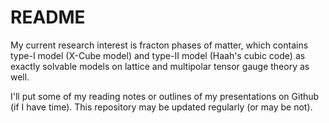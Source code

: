 # README

My current research interest is fracton phases of matter, which contains type-I model (X-Cube model) and type-II model (Haah's cubic code) as exactly solvable models on lattice and multipolar tensor gauge theory as well.

I'll put some of my reading notes or outlines of my presentations on Github (if I have time). This repository 
may be updated regularly (or may be not).
